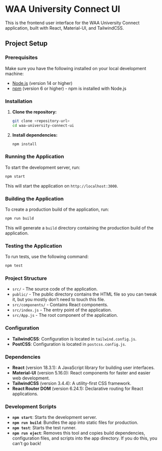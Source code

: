 
# WAA University Connect UI

This is the frontend user interface for the WAA University Connect application, built with React, Material-UI, and TailwindCSS.

## Project Setup

### Prerequisites

Make sure you have the following installed on your local development machine:

- [Node.js](https://nodejs.org/en/download/) (version 14 or higher)
- [npm](https://www.npmjs.com/get-npm) (version 6 or higher) - npm is installed with Node.js

### Installation

1. **Clone the repository:**

   ```bash
   git clone <repository-url>
   cd waa-university-connect-ui
   ```

2. **Install dependencies:**

   ```bash
   npm install
   ```

### Running the Application

To start the development server, run:

```bash
npm start
```

This will start the application on `http://localhost:3000`.

### Building the Application

To create a production build of the application, run:

```bash
npm run build
```

This will generate a `build` directory containing the production build of the application.

### Testing the Application

To run tests, use the following command:

```bash
npm test
```

### Project Structure

- `src/` - The source code of the application.
- `public/` - The public directory contains the HTML file so you can tweak it, but you mostly don’t need to touch this file.
- `src/components/` - Contains React components.
- `src/index.js` - The entry point of the application.
- `src/App.js` - The root component of the application.

### Configuration

- **TailwindCSS**: Configuration is located in `tailwind.config.js`.
- **PostCSS**: Configuration is located in `postcss.config.js`.

### Dependencies

- **React** (version 18.3.1): A JavaScript library for building user interfaces.
- **Material-UI** (version 5.16.0): React components for faster and easier web development.
- **TailwindCSS** (version 3.4.4): A utility-first CSS framework.
- **React Router DOM** (version 6.24.1): Declarative routing for React applications.

### Development Scripts

- **`npm start`**: Starts the development server.
- **`npm run build`**: Bundles the app into static files for production.
- **`npm test`**: Starts the test runner.
- **`npm run eject`**: Removes this tool and copies build dependencies, configuration files, and scripts into the app directory. If you do this, you can’t go back!
